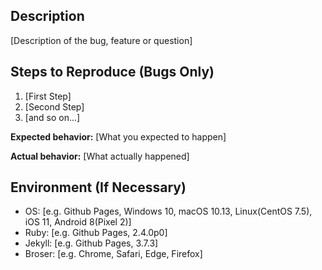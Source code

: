 <!-- Prefer English -->

## Description

[Description of the bug, feature or question]

## Steps to Reproduce (Bugs Only)

1. [First Step]
2. [Second Step]
3. [and so on...]

**Expected behavior:** [What you expected to happen]

**Actual behavior:** [What actually happened]

## Environment (If Necessary)

- OS: [e.g. Github Pages, Windows 10, macOS 10.13, Linux(CentOS 7.5), iOS 11, Android 8(Pixel 2)]
- Ruby: [e.g. Github Pages, 2.4.0p0]
- Jekyll: [e.g. Github Pages, 3.7.3]
- Broser: [e.g. Chrome, Safari, Edge, Firefox]